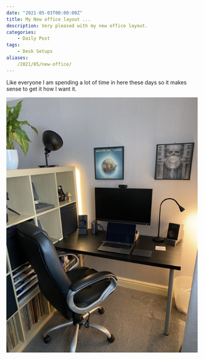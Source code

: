 ```yaml
---
date: "2021-05-03T00:00:00Z"
title: My New office layout ...
description: Very pleased with my new office layout.
categories:
    - Daily Post
tags:
    - Desk Setups
aliases:
    /2021/05/new-office/
---
```

Like everyone I am spending a lot of time in here these days so it makes sense to get it how I want it.

![My little corner](office.png)
